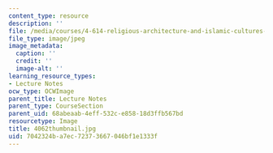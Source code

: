 ```yaml
---
content_type: resource
description: ''
file: /media/courses/4-614-religious-architecture-and-islamic-cultures-fall-2002/7042324ba7ec72373667046bf1e1333f_4062thumbnail.jpg
file_type: image/jpeg
image_metadata:
  caption: ''
  credit: ''
  image-alt: ''
learning_resource_types:
- Lecture Notes
ocw_type: OCWImage
parent_title: Lecture Notes
parent_type: CourseSection
parent_uid: 68abeaab-4eff-532c-e858-18d3ffb567bd
resourcetype: Image
title: 4062thumbnail.jpg
uid: 7042324b-a7ec-7237-3667-046bf1e1333f
---
```

